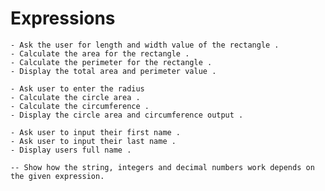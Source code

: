 # Expressions
	- Ask the user for length and width value of the rectangle .
	- Calculate the area for the rectangle .
	- Calculate the perimeter for the rectangle .
	- Display the total area and perimeter value .
	
	- Ask user to enter the radius
	- Calculate the circle area .
	- Calculate the circumference .
	- Display the circle area and circumference output .
	
	- Ask user to input their first name .
	- Ask user to input their last name .
	- Display users full name .
	
	-- Show how the string, integers and decimal numbers work depends on the given expression.